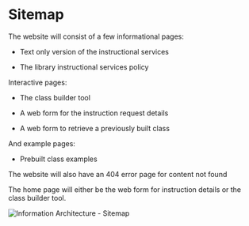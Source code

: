 # Sitemap

The website will consist of a few informational pages:

* Text only version of the instructional services

* The library instructional services policy

Interactive pages:

* The class builder tool

* A web form for the instruction request details

* A web form to retrieve a previously built class

And example pages:

* Prebuilt class examples

The website will also have an 404 error page for content not found

The home page will either be the web form for instruction details or the class builder tool.

![Information Architecture - Sitemap](https://github.com/robert-laws/project-instruction-menu-documentation/blob/master/98_support-documents/project-instruction-menu-sitemap.jpg)